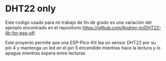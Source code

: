 # DHT22 only

Este codigo usado para mi trabajo de fin de grado es una variación del ejemplo encontrado en el repositorio https://github.com/Andrey-m/DHT22-lib-for-esp-idf.

Este proyecto permite que una ESP-Pico-Kit lea un sensor DHT22 por su pin 4 y mantenga un led en el pin 5 encendido mientras hace la lectura y lo apague mientras espera entre lecturas
